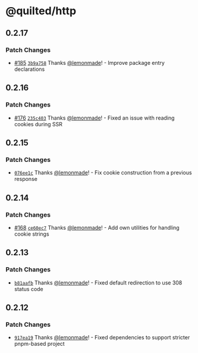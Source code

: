 # @quilted/http

## 0.2.17

### Patch Changes

- [#185](https://github.com/lemonmade/quilt/pull/185) [`3b9a758`](https://github.com/lemonmade/quilt/commit/3b9a758c5703aa63b93a736e33f88a3bfa393fb8) Thanks [@lemonmade](https://github.com/lemonmade)! - Improve package entry declarations

## 0.2.16

### Patch Changes

- [#176](https://github.com/lemonmade/quilt/pull/176) [`235c403`](https://github.com/lemonmade/quilt/commit/235c4032511c48a3ed87370b0a7a5cce20c7f362) Thanks [@lemonmade](https://github.com/lemonmade)! - Fixed an issue with reading cookies during SSR

## 0.2.15

### Patch Changes

- [`076ee1c`](https://github.com/lemonmade/quilt/commit/076ee1cefe8b84d189640b3c85b2bc57aabd47a8) Thanks [@lemonmade](https://github.com/lemonmade)! - Fix cookie construction from a previous response

## 0.2.14

### Patch Changes

- [#168](https://github.com/lemonmade/quilt/pull/168) [`ce60ec7`](https://github.com/lemonmade/quilt/commit/ce60ec7d864eb3b7c20a1f6cfe8839652bd8e3db) Thanks [@lemonmade](https://github.com/lemonmade)! - Add own utilities for handling cookie strings

## 0.2.13

### Patch Changes

- [`b81aafb`](https://github.com/lemonmade/quilt/commit/b81aafb38a1d69154c32940d0283acd708f43d77) Thanks [@lemonmade](https://github.com/lemonmade)! - Fixed default redirection to use 308 status code

## 0.2.12

### Patch Changes

- [`917ea19`](https://github.com/lemonmade/quilt/commit/917ea19edbd8ad210675b11ef7f2ebe0c33e0b3e) Thanks [@lemonmade](https://github.com/lemonmade)! - Fixed dependencies to support stricter pnpm-based project
